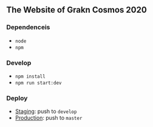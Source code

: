 ## The Website of Grakn Cosmos 2020

### Dependenceis

- `node`
- `npm`

### Develop

- `npm install`
- `npm run start:dev`

### Deploy

- [Staging](https://grakn-web-cosmos-staging.herokuapp.com): push to `develop`
- [Production](https://grakncosmos.com): push to `master`
